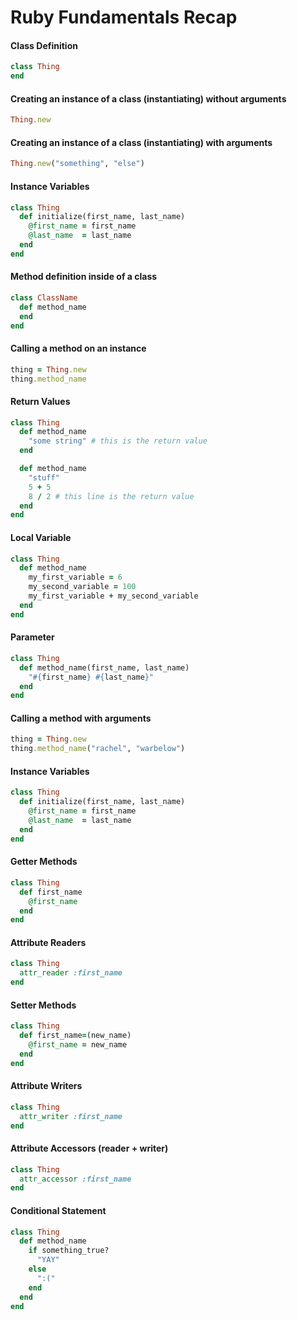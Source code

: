 # Ruby Fundamentals Recap

#### Class Definition

```ruby
class Thing
end
```

#### Creating an instance of a class (instantiating) without arguments

```ruby
Thing.new
```

#### Creating an instance of a class (instantiating) with arguments

```ruby
Thing.new("something", "else")
```

#### Instance Variables

```ruby
class Thing
  def initialize(first_name, last_name)
    @first_name = first_name
    @last_name  = last_name
  end
end
```

#### Method definition inside of a class

```ruby
class ClassName
  def method_name
  end
end
```

#### Calling a method on an instance

```ruby
thing = Thing.new
thing.method_name
```

#### Return Values

```ruby
class Thing
  def method_name
    "some string" # this is the return value
  end

  def method_name
    "stuff"
    5 + 5
    8 / 2 # this line is the return value
  end
end
```

#### Local Variable

```ruby
class Thing
  def method_name
    my_first_variable = 6
    my_second_variable = 100
    my_first_variable + my_second_variable
  end
end
```

#### Parameter

```ruby
class Thing
  def method_name(first_name, last_name)
    "#{first_name} #{last_name}"
  end
end
```

#### Calling a method with arguments

```ruby
thing = Thing.new
thing.method_name("rachel", "warbelow")
```

#### Instance Variables

```ruby
class Thing
  def initialize(first_name, last_name)
    @first_name = first_name
    @last_name  = last_name
  end
end
```

#### Getter Methods

```ruby
class Thing
  def first_name
    @first_name
  end
end
```

#### Attribute Readers

```ruby
class Thing
  attr_reader :first_name
end
```

#### Setter Methods

```ruby
class Thing
  def first_name=(new_name)
    @first_name = new_name
  end
end
```

#### Attribute Writers

```ruby
class Thing
  attr_writer :first_name
end
```

#### Attribute Accessors (reader + writer)

```ruby
class Thing
  attr_accessor :first_name
end
```

#### Conditional Statement

```ruby
class Thing
  def method_name
    if something_true?
      "YAY"
    else
      ":("
    end
  end
end
```
